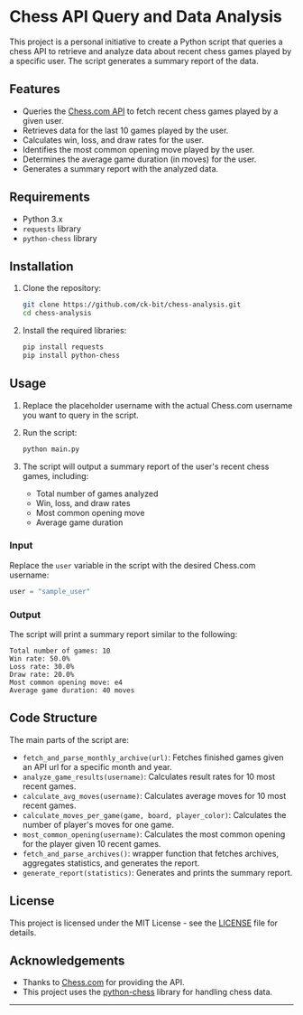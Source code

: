 # Chess API Query and Data Analysis

This project is a personal initiative to create a Python script that queries a chess API to retrieve and analyze data about recent chess games played by a specific user. The script generates a summary report of the data.

## Features

- Queries the [Chess.com API](https://www.chess.com/news/view/published-data-api) to fetch recent chess games played by a given user.
- Retrieves data for the last 10 games played by the user.
- Calculates win, loss, and draw rates for the user.
- Identifies the most common opening move played by the user.
- Determines the average game duration (in moves) for the user.
- Generates a summary report with the analyzed data.

## Requirements

- Python 3.x
- `requests` library
- `python-chess` library

## Installation

1. Clone the repository:

   ```bash
   git clone https://github.com/ck-bit/chess-analysis.git
   cd chess-analysis
   ```

2. Install the required libraries:

   ```bash
   pip install requests
   pip install python-chess
   ```

## Usage

1. Replace the placeholder username with the actual Chess.com username you want to query in the script.

2. Run the script:

   ```bash
   python main.py
   ```

3. The script will output a summary report of the user's recent chess games, including:
   - Total number of games analyzed
   - Win, loss, and draw rates
   - Most common opening move
   - Average game duration
### Input

Replace the `user` variable in the script with the desired Chess.com username:

```python
user = "sample_user"
```

### Output

The script will print a summary report similar to the following:

```plaintext
Total number of games: 10
Win rate: 50.0%
Loss rate: 30.0%
Draw rate: 20.0%
Most common opening move: e4
Average game duration: 40 moves
```

## Code Structure

The main parts of the script are:

- `fetch_and_parse_monthly_archive(url)`: Fetches finished games given an API url for a specific month and year.
- `analyze_game_results(username)`: Calculates result rates for 10 most recent games.
- `calculate_avg_moves(username)`: Calculates average moves for 10 most recent games.
- `calculate_moves_per_game(game, board, player_color)`: Calculates the number of player's moves for one game.
- `most_common_opening(username)`: Calculates the most common opening for the player given 10 recent games.
- `fetch_and_parse_archives()`: wrapper function that fetches archives, aggregates statistics, and generates the report. 
- `generate_report(statistics)`: Generates and prints the summary report.

## License

This project is licensed under the MIT License - see the [LICENSE](LICENSE) file for details.

## Acknowledgements

- Thanks to [Chess.com](https://www.chess.com) for providing the API.
- This project uses the [python-chess](https://github.com/niklasf/python-chess) library for handling chess data.

---
